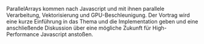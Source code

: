 ﻿ParallelArrays kommen nach Javascript und mit ihnen parallele Verarbeitung, Vektorisierung und GPU-Beschleunigung. Der Vortrag wird eine kurze Einführung in das Thema und die Implementation geben und eine anschließende Diskussion über eine mögliche Zukunft für High-Performance Javascript anstoßen.﻿
